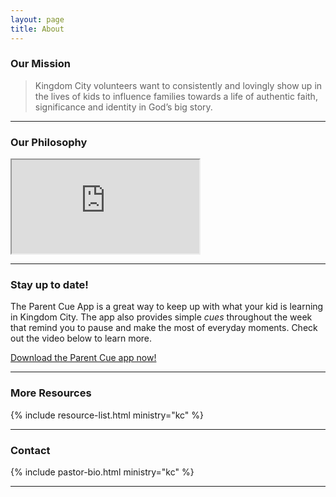 ```yaml
---
layout: page
title: About
---
```



### Our Mission

 <blockquote class="italic">Kingdom City volunteers want to consistently and lovingly show up in the lives of kids to influence families towards a life of authentic faith, significance and identity in God’s big story.</blockquote>

---

### Our Philosophy 

<div class="video sixteen-nine">
<iframe src="https://player.vimeo.com/video/46033480?color=c9ff23&title=0&byline=0&portrait=0" webkitallowfullscreen mozallowfullscreen allowfullscreen></iframe>
</div>

---

### Stay up to date!

The Parent Cue App is a great way to keep up with what your kid is learning in Kingdom City. The app also provides simple <em>cues</em> throughout the week that remind you to pause and make the most of everyday moments. Check out the video below to learn more.

<a href="https://parentcue.onelink.me/Q1MD/cec99eb6" class="btn--green btn--m w100">Download the Parent Cue app now!</a>

---

### More Resources

{% include resource-list.html ministry="kc" %}


---

### Contact


{% include pastor-bio.html ministry="kc" %}

---
